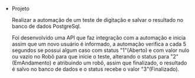- Projeto
  
   Realizar a automação de um teste de digitação e salvar o resultado no banco de dados PostgreSql.
  
  Foi desenvolvido uma API que faz integração com a automação e inicia assim que um novo usuário é informado,
  a automação verifica a cada 5 segundos se possui algum caso com status "1"(Aberto) e com valor nulo ou vazio no Robô para que inicie o teste, alterando o status para "2"(EmAndamento) e atribuindo um robô,
  assim que finalizado, o resultado é salvo no banco de dados e o status recebe o valor "3"(Finalizado).
